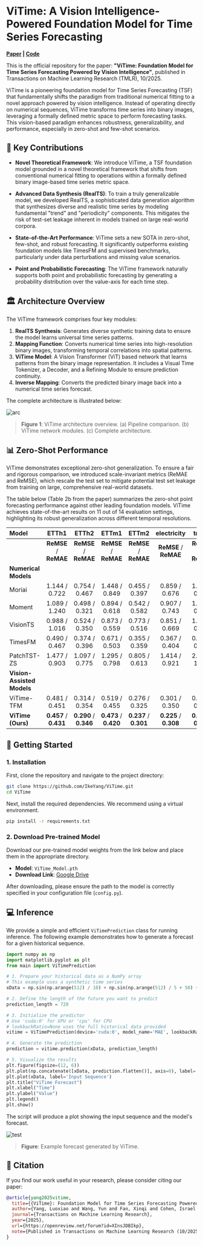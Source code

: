 # ViTime: A Vision Intelligence-Powered Foundation Model for Time Series Forecasting

**[Paper](https://openreview.net/pdf?id=XInsJDBIkp) | [Code](https://github.com/IkeYang/ViTime)**

This is the official repository for the paper: **"ViTime: Foundation Model for Time Series Forecasting Powered by Vision Intelligence"**, published in Transactions on Machine Learning Research (TMLR), 10/2025.

ViTime is a pioneering foundation model for Time Series Forecasting (TSF) that fundamentally shifts the paradigm from traditional numerical fitting to a novel approach powered by vision intelligence. Instead of operating directly on numerical sequences, ViTime transforms time series into binary images, leveraging a formally defined metric space to perform forecasting tasks. This vision-based paradigm enhances robustness, generalizability, and performance, especially in zero-shot and few-shot scenarios.

## 🌟 Key Contributions

- **Novel Theoretical Framework**: We introduce ViTime, a TSF foundation model grounded in a novel theoretical framework that shifts from conventional numerical fitting to operations within a formally defined binary image-based time series metric space.

- **Advanced Data Synthesis (RealTS)**: To train a truly generalizable model, we developed RealTS, a sophisticated data generation algorithm that synthesizes diverse and realistic time series by modeling fundamental "trend" and "periodicity" components. This mitigates the risk of test-set leakage inherent in models trained on large real-world corpora.

- **State-of-the-Art Performance**: ViTime sets a new SOTA in zero-shot, few-shot, and robust forecasting. It significantly outperforms existing foundation models like TimesFM and supervised benchmarks, particularly under data perturbations and missing value scenarios.

- **Point and Probabilistic Forecasting**: The ViTime framework naturally supports both point and probabilistic forecasting by generating a probability distribution over the value-axis for each time step.

## 🏛️ Architecture Overview

The ViTime framework comprises four key modules:
1.  **RealTS Synthesis**: Generates diverse synthetic training data to ensure the model learns universal time series patterns.
2.  **Mapping Function**: Converts numerical time series into high-resolution binary images, transforming temporal correlations into spatial patterns.
3.  **ViTime Model**: A Vision Transformer (ViT) based network that learns patterns from the binary image representation. It includes a Visual Time Tokenizer, a Decoder, and a Refining Module to ensure prediction continuity.
4.  **Inverse Mapping**: Converts the predicted binary image back into a numerical time series forecast.

The complete architecture is illustrated below:

![arc](newArc.jpg)
> **Figure 1**: ViTime architecture overview. (a) Pipeline comparison. (b) ViTime network modules. (c) Complete architecture.

## 📊 Zero-Shot Performance

ViTime demonstrates exceptional zero-shot generalization. To ensure a fair and rigorous comparison, we introduced scale-invariant metrics (ReMAE and ReMSE), which rescale the test set to mitigate potential test set leakage from training on large, comprehensive real-world datasets.

The table below (Table 2b from the paper) summarizes the zero-shot point forecasting performance against other leading foundation models. ViTime achieves state-of-the-art results on 11 out of 14 evaluation settings, highlighting its robust generalization across different temporal resolutions.

| Model | ETTh1 | ETTh2 | ETTm1 | ETTm2 | electricity | traffic | weather |
| :--- | :---: | :---: | :---: | :---: | :---: | :---: | :---: |
| | **ReMSE** / **ReMAE** | **ReMSE** / **ReMAE** | **ReMSE** / **ReMAE** | **ReMSE** / **ReMAE** | **ReMSE** / **ReMAE** | **ReMSE** / **ReMAE** | **ReMSE** / **ReMAE** |
| **Numerical Models** | | | | | | | |
| Moriai | 1.144 / 0.722 | 0.754 / 0.467 | 1.448 / 0.849 | 0.455 / 0.397 | 0.859 / 0.676 | 1.416 / 0.894 | 0.706 / 0.414 |
| Moment | 1.089 / 1.240 | 0.498 / 0.321 | 0.894 / 0.618 | 0.542 / 0.582 | 0.907 / 0.743 | 1.138 / 0.690 | 0.545 / 0.349 |
| VisionTS | 0.988 / 1.016 | 0.524 / 0.350 | 0.873 / 0.559 | 0.773 / 0.516 | 0.851 / 0.669 | 1.173 / 0.669 | 0.519 / 0.327 |
| TimesFM | 0.490 / 0.467 | 0.374 / 0.396 | 0.671 / 0.503 | 0.355 / 0.359 | 0.367 / 0.404 | 0.744 / 0.519 | 0.284 / 0.306 |
| PatchTST-ZS | 1.477 / 0.903 | 1.097 / 0.775 | 1.295 / 0.798 | 0.805 / 0.613 | 1.414 / 0.921 | 2.054 / 1.002 | 0.911 / 0.584 |
| **Vision-Assisted Models** | | | | | | | |
| ViTime-TFM | 0.481 / 0.451 | 0.314 / 0.354 | 0.519 / 0.455 | 0.276 / 0.325 | 0.301 / 0.350 | 0.718 / 0.460 | 0.237 / 0.261 |
| **ViTime (Ours)** | **0.457** / **0.431** | **0.290** / **0.346** | **0.473** / **0.420** | **0.237** / **0.301** | **0.225** / **0.308** | **0.730** / **0.400** | **0.203** / **0.228** |

## 🚀 Getting Started

### 1. Installation

First, clone the repository and navigate to the project directory:
```bash
git clone https://github.com/IkeYang/ViTime.git
cd ViTime
```

Next, install the required dependencies. We recommend using a virtual environment.
```bash
pip install -r requirements.txt
```

### 2. Download Pre-trained Model

Download our pre-trained model weights from the link below and place them in the appropriate directory.

- **Model**: `ViTime_Model.pth`
- **Download Link**: [Google Drive](https://drive.google.com/file/d/1ex5ZrIKhsnLj2EuUkP9We3Bpcr1kVh5d/view?usp=sharing)

After downloading, please ensure the path to the model is correctly specified in your configuration file (`config.py`).

## 💻 Inference

We provide a simple and efficient `ViTimePrediction` class for running inference. The following example demonstrates how to generate a forecast for a given historical sequence.

```python
import numpy as np
import matplotlib.pyplot as plt
from main import ViTimePrediction

# 1. Prepare your historical data as a NumPy array
# This example uses a synthetic time series
xData = np.sin(np.arange(512) / 10) + np.sin(np.arange(512) / 5 + 50) + np.cos(np.arange(512) + 50)

# 2. Define the length of the future you want to predict
prediction_length = 720

# 3. Initialize the predictor
# Use 'cuda:0' for GPU or 'cpu' for CPU
# lookbackRatio=None uses the full historical data provided
vitime = ViTimePrediction(device='cuda:0', model_name='MAE', lookbackRatio=None)

# 4. Generate the prediction
prediction = vitime.prediction(xData, prediction_length)

# 5. Visualize the results
plt.figure(figsize=(12, 6))
plt.plot(np.concatenate([xData, prediction.flatten()], axis=0), label='Prediction')
plt.plot(xData, label='Input Sequence')
plt.title("ViTime Forecast")
plt.xlabel("Time")
plt.ylabel("Value")
plt.legend()
plt.show()
```

The script will produce a plot showing the input sequence and the model's forecast.

![test](test.jpg)
> **Figure**: Example forecast generated by ViTime.

## 📜 Citation

If you find our work useful in your research, please consider citing our paper:
```bibtex
@article{yang2025vitime,
  title={{ViTime}: Foundation Model for Time Series Forecasting Powered by Vision Intelligence},
  author={Yang, Luoxiao and Wang, Yun and Fan, Xinqi and Cohen, Israel and Chen, Jingdong and Zhang, Zijun},
  journal={Transactions on Machine Learning Research},
  year={2025},
  url={https://openreview.net/forum?id=XInsJDBIkp},
  note={Published in Transactions on Machine Learning Research (10/2025)}
}
```
